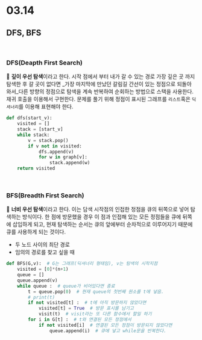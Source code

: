 # 03.14

## DFS, BFS

<br>

### DFS(Deapth First Search)

:star2: **깊이 우선 탐색**이라고 한다. 시작 점에서 부터 내가 갈 수 있는 경로 가장 깊은 곳 까지 탐색한 후 갈 곳이 없다면 _가장 마지막에 만났던 갈림길 간선이 있는 정점으로 되돌아와서_다른 방향의 정점으로 탐색을 계속 반복하여 순회하는 방법으로 스택을 사용한다. 재귀 호출을 이용해서 구현한다. 문제를 풀기 위해 정점이 표시된 그래프를 `리스트`혹은 `딕셔너리`를 이용해 표현해야 한다.

```python
def dfs(start_v):
    visited = []
    stack = [start_v]
    while stack:
        v = stack.pop()
        if v not in visited:
            dfs.append(v)
            for w in graph[v]:
                stack.append(w)
    return visited
```



<br>

### BFS(Breadth First Search)

:star2: **너비 우선 탐색**이라고 한다. 이는 담색 시작점의 인접한 정점을 큐의 뒤쪽으로 넣어 탐색하는 방식이다. 한 점에 방문했을 경우 이 점과 인접해 있는 모든 정점들을 큐에 뒤쪽에 삽입하게 되고, 현재 탐색하는 순서는 큐의 앞에부터 순차적으로 이루어지기 때문에 큐를 사용하게 되는 것이다. 

* 두 노드 사이의 최단 경로 
* 임의의 경로를 찾고 싶을 때



```python
def BFS(G,v):  # G는 그래프(딕셔너리 형태임), v는 탐색의 시작지점
    visited = [0]*(n+1)
    queue = []
    queue.append(v)
    while queue :  # queue가 비어있다면 종료
        t = queue.pop(0)  # 현재 queue의 첫번째 원소를 t에 넣음.
        # print(t)
        if not visited[t] :  # t에 아직 방문하지 않았다면
            visited[t] = True  # 방문 표시를 남기고
            visit(t)  # visit라는 또 다른 함수에서 할일 하기
        for i in G[t] :  # t와 연결된 모든 정점에서
            if not visited[i]  # 연결된 모든 정점이 방문되지 않았다면
            	queue.append(i)  # 큐에 넣고 while문을 반복한다.
```

